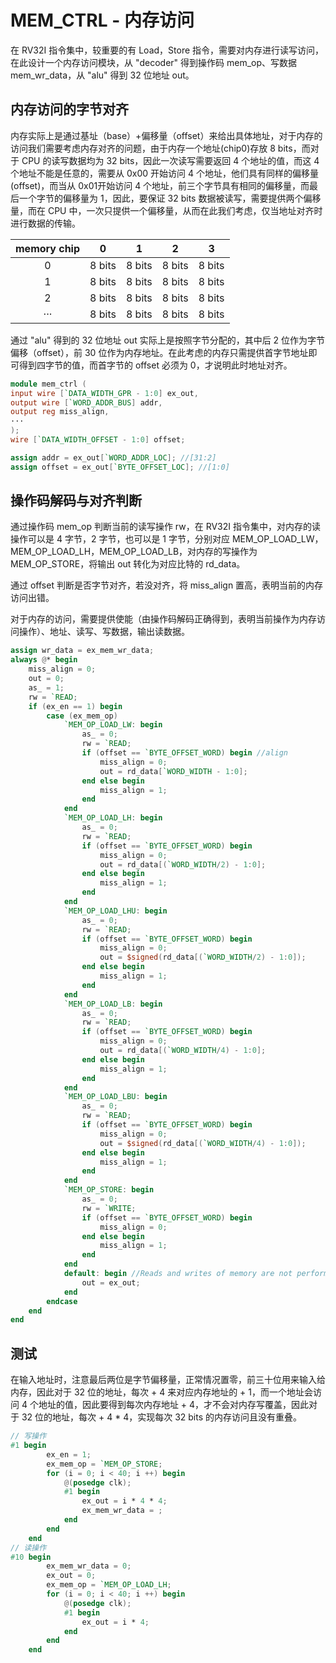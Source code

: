 # MEM_CTRL - 内存访问

在 RV32I 指令集中，较重要的有 Load，Store 指令，需要对内存进行读写访问，在此设计一个内存访问模块，从 "decoder" 得到操作码 mem_op、写数据 mem_wr_data，从 "alu" 得到 $32$ 位地址 out。

## 内存访问的字节对齐

内存实际上是通过基址（base）+偏移量（offset）来给出具体地址，对于内存的访问我们需要考虑内存对齐的问题，由于内存一个地址(chip0)存放 $8$ bits，而对于 CPU 的读写数据均为 $32$ bits，因此一次读写需要返回 $4$ 个地址的值，而这 $4$ 个地址不能是任意的，需要从 0x00 开始访问 $4$ 个地址，他们具有同样的偏移量(offset)，而当从 0x01开始访问 $4$ 个地址，前三个字节具有相同的偏移量，而最后一个字节的偏移量为 $1$，因此，要保证 $32$ bits 数据被读写，需要提供两个偏移量，而在 CPU 中，一次只提供一个偏移量，从而在此我们考虑，仅当地址对齐时进行数据的传输。

| memory chip | 0 | 1 | 2 | 3 |
| :----: | :----: | :----: | :----: | :----: |
|0| 8 bits | 8 bits | 8 bits | 8 bits |
|1| 8 bits | 8 bits | 8 bits | 8 bits |
|2| 8 bits | 8 bits | 8 bits | 8 bits |
|···| 8 bits | 8 bits | 8 bits | 8 bits |

通过 "alu" 得到的 $32$ 位地址 out 实际上是按照字节分配的，其中后 $2$ 位作为字节偏移（offset），前 $30$ 位作为内存地址。在此考虑的内存只需提供首字节地址即可得到四字节的值，而首字节的  offset 必须为 $0$，才说明此时地址对齐。

``` verilog
module mem_ctrl (
input wire [`DATA_WIDTH_GPR - 1:0] ex_out,
output wire [`WORD_ADDR_BUS] addr,
output reg miss_align,
···
);
wire [`DATA_WIDTH_OFFSET - 1:0] offset;

assign addr = ex_out[`WORD_ADDR_LOC]; //[31:2]
assign offset = ex_out[`BYTE_OFFSET_LOC]; //[1:0]
```

## 操作码解码与对齐判断

通过操作码 mem_op 判断当前的读写操作 rw，在 RV32I 指令集中，对内存的读操作可以是 $4$ 字节，$2$ 字节，也可以是 $1$ 字节，分别对应 MEM_OP_LOAD_LW，MEM_OP_LOAD_LH，MEM_OP_LOAD_LB，对内存的写操作为 MEM_OP_STORE，将输出 out 转化为对应比特的 rd_data。

通过 offset 判断是否字节对齐，若没对齐，将 miss_align 置高，表明当前的内存访问出错。

对于内存的访问，需要提供使能（由操作码解码正确得到，表明当前操作为内存访问操作）、地址、读写、写数据，输出读数据。

``` verilog
assign wr_data = ex_mem_wr_data;
always @* begin
    miss_align = 0;
    out = 0;
    as_ = 1;
    rw = `READ;
    if (ex_en == 1) begin
        case (ex_mem_op)
            `MEM_OP_LOAD_LW: begin
                as_ = 0;
                rw = `READ;
                if (offset == `BYTE_OFFSET_WORD) begin //align
                    miss_align = 0;
                    out = rd_data[`WORD_WIDTH - 1:0];
                end else begin
                    miss_align = 1;
                end
            end
            `MEM_OP_LOAD_LH: begin
                as_ = 0;
                rw = `READ;
                if (offset == `BYTE_OFFSET_WORD) begin
                    miss_align = 0;
                    out = rd_data[(`WORD_WIDTH/2) - 1:0];
                end else begin
                    miss_align = 1;
                end
            end
            `MEM_OP_LOAD_LHU: begin
                as_ = 0;
                rw = `READ;
                if (offset == `BYTE_OFFSET_WORD) begin
                    miss_align = 0;
                    out = $signed(rd_data[(`WORD_WIDTH/2) - 1:0]);
                end else begin
                    miss_align = 1;
                end
            end
            `MEM_OP_LOAD_LB: begin
                as_ = 0;
                rw = `READ;
                if (offset == `BYTE_OFFSET_WORD) begin
                    miss_align = 0;
                    out = rd_data[(`WORD_WIDTH/4) - 1:0];
                end else begin
                    miss_align = 1;
                end
            end
            `MEM_OP_LOAD_LBU: begin
                as_ = 0;
                rw = `READ;
                if (offset == `BYTE_OFFSET_WORD) begin
                    miss_align = 0;
                    out = $signed(rd_data[(`WORD_WIDTH/4) - 1:0]);
                end else begin
                    miss_align = 1;
                end
            end
            `MEM_OP_STORE: begin
                as_ = 0;
                rw = `WRITE;
                if (offset == `BYTE_OFFSET_WORD) begin
                    miss_align = 0;
                end else begin
                    miss_align = 1;
                end
            end
            default: begin //Reads and writes of memory are not performed
                out = ex_out;
            end
        endcase
    end
end
```

## 测试

在输入地址时，注意最后两位是字节偏移量，正常情况置零，前三十位用来输入给内存，因此对于 $32$ 位的地址，每次 + 4 来对应内存地址的 + 1，而一个地址会访问 $4$ 个地址的值，因此要得到每次内存地址 + 4，才不会对内存写覆盖，因此对于 $32$ 位的地址，每次 + 4 * 4，实现每次 $32$ bits 的内存访问且没有重叠。

``` verilog 
// 写操作
#1 begin
        ex_en = 1;
        ex_mem_op = `MEM_OP_STORE;
        for (i = 0; i < 40; i ++) begin
            @(posedge clk);
            #1 begin
                ex_out = i * 4 * 4;
                ex_mem_wr_data = ;
            end
        end
    end
// 读操作
#10 begin
        ex_mem_wr_data = 0;
        ex_out = 0;
        ex_mem_op = `MEM_OP_LOAD_LH;
        for (i = 0; i < 40; i ++) begin
            @(posedge clk);
            #1 begin
                ex_out = i * 4; 
            end
        end
    end
```